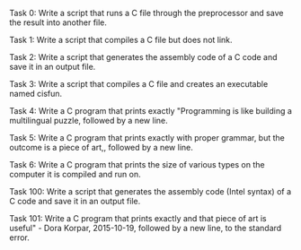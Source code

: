 Task 0: Write a script that runs a C file through the preprocessor and save the result into another file.

Task 1: Write a script that compiles a C file but does not link.

Task 2: Write a script that generates the assembly code of a C code and save it in an output file.

Task 3: Write a script that compiles a C file and creates an executable named cisfun.

Task 4: Write a C program that prints exactly "Programming is like building a multilingual puzzle, followed by a new line.

Task 5: Write a C program that prints exactly with proper grammar, but the outcome is a piece of art,, followed by a new line.

Task 6: Write a C program that prints the size of various types on the computer it is compiled and run on.

Task 100: Write a script that generates the assembly code (Intel syntax) of a C code and save it in an output file.

Task 101: Write a C program that prints exactly and that piece of art is useful" - Dora Korpar, 2015-10-19, followed by a new line, to the standard error.
